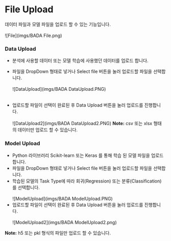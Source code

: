 # File Upload
데이터 파일과 모델 파일을 업로드 할 수 있는 기능입니다.
<br><br>
![File](imgs/BADA File.png)
### Data Upload
* 분석에 사용할 데이터 또는 모델 학습에 사용했던 데이터를 업로드 합니다.

* 파일을 DropDown 형태로 넣거나 Select file 버튼을 눌러 업로드할 파일을 선택합니다.
<br><br>
![DataUpload](imgs/BADA DataUpload.PNG)
<br><br>
* 업로드할 파일이 선택이 완료된 후 Data Upload 버튼을 눌러 업로드를 진행합니다.
<br><br>
![DataUpload2](imgs/BADA DataUpload2.PNG)
<B>Note:</B> csv 또는 xlsx 형태의 데이터만 업로드 할 수 있습니다.

### Model Upload
* Python 라이브러리 Scikit-learn 또는 Keras 를 통해 학습 된 모델 파일을 업로드 합니다.
* 파일을 DropDown 형태로 넣거나 Select file 버튼을 눌러 업로드할 파일을 선택합니다.
* 학습된 모델의 Task Type에 따라 회귀(Regression) 또는 분류(Classification)를 선택합니다.
<br><br>
![ModelUpload](imgs/BADA ModelUpload.PNG)
* 업로드할 파일이 선택이 완료된 후 Data Upload 버튼을 눌러 업로드를 진행합니다.
<br><br>
![ModelUpload2](imgs/BADA ModelUpload2.png)

<B>Note:</B> h5 또는 pkl 형식의 파일만 업로드 할 수 있습니다.